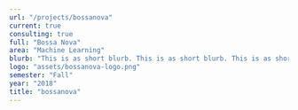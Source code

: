 ```yaml
---
url: "/projects/bossanova"
current: true
consulting: true
full: "Bossa Nova"
area: "Machine Learning"
blurb: "This is as short blurb. This is as short blurb. This is as short blurb. This is as short blurb. This is as short blurb"
logo: "assets/bossanova-logo.png"
semester: "Fall"
year: "2018"
title: "bossanova"
---
```

